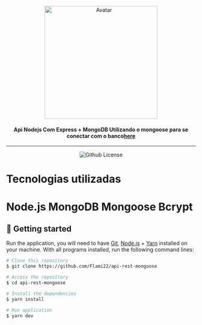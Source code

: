 <br>
<div align="center">
  <img width="300" alt="Avatar" src="https://avatars.githubusercontent.com/u/63281362?v=4" />

  <h4 align="center">
     Api Nodejs Com Express + MongoDB Utilizando o mongoose para se conectar com o banco<a href="https://www.youtube.com/watch?v=6TEo2AxW-oQ">here</a>
  </h4>
</div>

---

<p align="center">
 
 
  <img alt="Github License" src="https://img.shields.io/github/license/eugustavo/youtube-nextjs-design-system" />
</p>
<h1>Tecnologias utilizadas<h1>
<P>Node.js
 MongoDB
 Mongoose
 Bcrypt
</p>

## 🚀 Getting started

Run the application, you will need to have [Git](https://git-scm.com), [Node.js](https://nodejs.org) + [Yarn](https://yarnpkg.com) installed on your machine. With all programs installed, run the following command lines:

```bash
# Clone this repository
$ git clone https://github.com/Flami22/api-rest-mongoose

# Access the repository
$ cd api-rest-mongoose

# Install the dependencies
$ yarn install

# Run application
$ yarn dev
```
